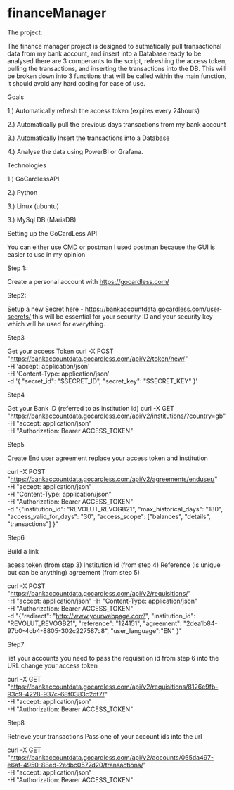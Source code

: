 # financeManager
The project:

The finance manager project is designed to autmatically pull transactional data from my bank account, and insert into a Database ready to be analysed
there are 3 compenants to the script, refreshing the access token, pulling the transactions, and inserting the transactions into the DB. This will be broken down
into 3 functions that will be called within the main function, it should avoid any hard coding for ease of use.

Goals

1.) Automatically refresh the access token (expires every 24hours)

2.) Automatically pull the previous days transactions from my bank account

3.) Automatically Insert the transactions into a Database

4.) Analyse the data using PowerBI or Grafana.

Technologies

1.) GoCardlessAPI

2.) Python

3.) Linux (ubuntu)

3.) MySql DB (MariaDB)


Setting up the GoCardLess API

You can either use CMD or postman
I used postman because the GUI is easier to use in my opinion

Step 1:

Create a personal account with https://gocardless.com/

Step2:

Setup a new Secret here - https://bankaccountdata.gocardless.com/user-secrets/
this will be essential for your security ID and your security key which will be used for everything.

Step3

Get your access Token
curl -X POST "https://bankaccountdata.gocardless.com/api/v2/token/new/" \
        -H 'accept: application/json' \
        -H 'Content-Type: application/json' \
        -d '{
            "secret_id": "$SECRET_ID",
            "secret_key": "$SECRET_KEY"
        }'

Step4

Get your Bank ID (referred to as institution id)
curl -X GET "https://bankaccountdata.gocardless.com/api/v2/institutions/?country=gb" \
  -H  "accept: application/json" \
  -H  "Authorization: Bearer ACCESS_TOKEN"

Step5

Create End user agreement
replace your access token and institution

curl -X POST "https://bankaccountdata.gocardless.com/api/v2/agreements/enduser/" \
  -H  "accept: application/json" \
  -H  "Content-Type: application/json" \
  -H  "Authorization: Bearer ACCESS_TOKEN" \
  -d "{\"institution_id\": \"REVOLUT_REVOGB21\",
       \"max_historical_days\": \"180\",
       \"access_valid_for_days\": \"30\",
       \"access_scope\": [\"balances\", \"details\", \"transactions\"] }"

Step6

Build a link

acess token (from step 3)
Institution id (from step 4)
Reference (is unique but can be anything)
agreement (from step 5)

curl -X POST "https://bankaccountdata.gocardless.com/api/v2/requisitions/" \
  -H  "accept: application/json" -H  "Content-Type: application/json" \
  -H  "Authorization: Bearer ACCESS_TOKEN" \
  -d "{\"redirect\": \"http://www.yourwebpage.com\",
       \"institution_id\": \"REVOLUT_REVOGB21\",
       \"reference\": \"124151\",
       \"agreement\": \"2dea1b84-97b0-4cb4-8805-302c227587c8\",
       \"user_language\":\"EN\" }"

Step7

list your accounts
you need to pass the requisition id from step 6 into the URL
change your access token

curl -X GET "https://bankaccountdata.gocardless.com/api/v2/requisitions/8126e9fb-93c9-4228-937c-68f0383c2df7/" \
  -H  "accept: application/json" \
  -H  "Authorization: Bearer ACCESS_TOKEN" 

Step8

Retrieve your transactions
Pass one of your account ids into the url

curl -X GET "https://bankaccountdata.gocardless.com/api/v2/accounts/065da497-e6af-4950-88ed-2edbc0577d20/transactions/" \
  -H  "accept: application/json" \
  -H  "Authorization: Bearer ACCESS_TOKEN"



